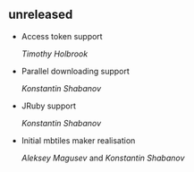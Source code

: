 ## unreleased ##

*	Access token support

	*Timothy Holbrook*

*   Parallel downloading support

    *Konstantin Shabanov*

*   JRuby support

    *Konstantin Shabanov*

*   Initial mbtiles maker realisation

    *Aleksey Magusev* and *Konstantin Shabanov*
